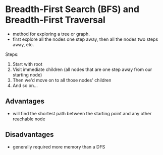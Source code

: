 Breadth-First Search (BFS) and Breadth-First Traversal
==========

- method for exploring a tree or graph. 
- first explore all the nodes one step away, then all the nodes two steps away, etc.

Steps:
1. Start with root
2. Visit immediate children (all nodes that are one step away from our starting node)
3. Then we'd move on to all those nodes' children
4. And so on...

Advantages
----------
- will find the shortest path between the starting point and any other reachable node

Disadvantages
-------------
- generally required more memory than a DFS
